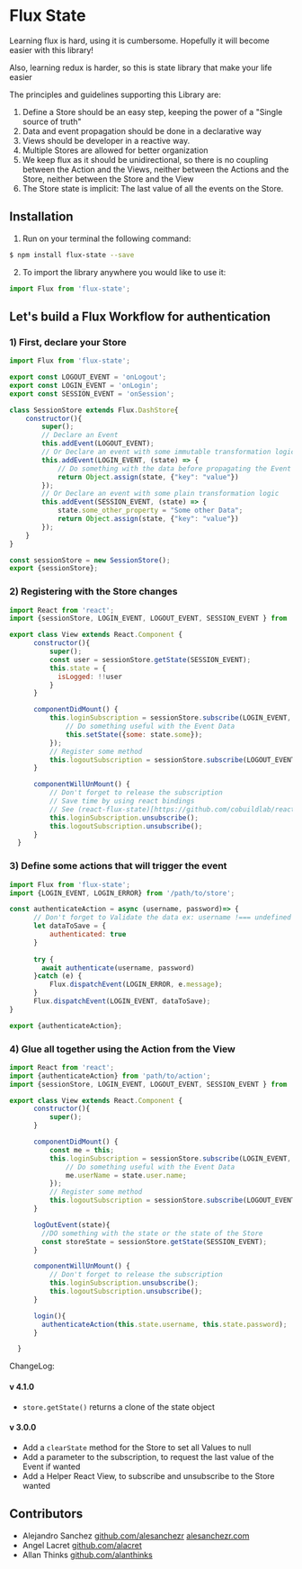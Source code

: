 

# Flux State

Learning flux is hard, using it is cumbersome. Hopefully it will become easier with this library!

Also, learning redux is harder, so this is state library that make your life easier

The principles and guidelines supporting this Library are:

1) Define a Store should be an easy step, keeping the power of a "Single source of truth"
2) Data and event propagation should be done in a declarative way
3) Views should be developer in a reactive way.
4) Multiple Stores are allowed for better organization
5) We keep flux as it should be unidirectional, so there is no coupling between the Action and the Views, neither between the Actions and the Store, neither between the Store and the View
6) The Store state is implicit: The last value of all the events on the Store.

## Installation

1. Run on your terminal the following command:
```sh
$ npm install flux-state --save
```
2. To import the library anywhere you would like to use it:

```javascript
import Flux from 'flux-state';
```

## Let's build a Flux Workflow for authentication

### 1) First, declare your Store

```javascript
import Flux from 'flux-state';

export const LOGOUT_EVENT = 'onLogout';
export const LOGIN_EVENT = 'onLogin';
export const SESSION_EVENT = 'onSession';

class SessionStore extends Flux.DashStore{
    constructor(){
        super();
        // Declare an Event
        this.addEvent(LOGOUT_EVENT);
        // Or Declare an event with some immutable transformation logic
        this.addEvent(LOGIN_EVENT, (state) => {
            // Do something with the data before propagating the Event
            return Object.assign(state, {"key": "value"})
        });
        // Or Declare an event with some plain transformation logic
        this.addEvent(SESSION_EVENT, (state) => {
            state.some_other_property = "Some other Data";
            return Object.assign(state, {"key": "value"})
        });
    }
}

const sessionStore = new SessionStore();
export {sessionStore};
```

### 2) Registering with the Store changes

```js
import React from 'react';
import {sessionStore, LOGIN_EVENT, LOGOUT_EVENT, SESSION_EVENT } from '/path/to/store';

export class View extends React.Component {
      constructor(){
          super();
          const user = sessionStore.getState(SESSION_EVENT);
          this.state = {
            isLogged: !!user
          }
      }

      componentDidMount() {
          this.loginSubscription = sessionStore.subscribe(LOGIN_EVENT, (state) => {
              // Do something useful with the Event Data
              this.setState({some: state.some});
          });
          // Register some method
          this.logoutSubscription = sessionStore.subscribe(LOGOUT_EVENT, this.logOutEvent().bind(this));
      }

      componentWillUnMount() {
          // Don't forget to release the subscription
          // Save time by using react bindings
          // See (react-flux-state)[https://github.com/cobuildlab/react-flux-state] 
          this.loginSubscription.unsubscribe();
          this.logoutSubscription.unsubscribe();
      }
  }

```

### 3) Define some actions that will trigger the event

```js
import Flux from 'flux-state';
import {LOGIN_EVENT, LOGIN_ERROR} from '/path/to/store';

const authenticateAction = async (username, password)=> {
      // Don't forget to Validate the data ex: username !=== undefined
      let dataToSave = {
          authenticated: true
      }
      
      try {
        await authenticate(username, password)
      }catch (e) {
          Flux.dispatchEvent(LOGIN_ERROR, e.message);
      }
      Flux.dispatchEvent(LOGIN_EVENT, dataToSave);
}

export {authenticateAction};
```

### 4) Glue all together using the Action from the View


```javascript
import React from 'react';
import {authenticateAction} from 'path/to/action';
import {sessionStore, LOGIN_EVENT, LOGOUT_EVENT, SESSION_EVENT } from '/path/to/store';

export class View extends React.Component {
      constructor(){
          super();
      }

      componentDidMount() {
          const me = this;
          this.loginSubscription = sessionStore.subscribe(LOGIN_EVENT, (state) => {
              // Do something useful with the Event Data
              me.userName = state.user.name;
          });
          // Register some method
          this.logoutSubscription = sessionStore.subscribe(LOGOUT_EVENT, this.logOutEvent().bind(this));
      }

      logOutEvent(state){
        //DO something with the state or the state of the Store
        const storeState = sessionStore.getState(SESSION_EVENT);
      }

      componentWillUnMount() {
          // Don't forget to release the subscription
          this.loginSubscription.unsubscribe();
          this.logoutSubscription.unsubscribe();
      }

      login(){
        authenticateAction(this.state.username, this.state.password);
      }

  }

```
ChangeLog:

#### v 4.1.0

- `store.getState()` returns a clone of the state object

#### v 3.0.0

- Add a ```clearState``` method for the Store to set all Values to null
- Add a parameter to the subscription, to request the last value of the Event if wanted
- Add a Helper React View, to subscribe and unsubscribe to the Store wanted


## Contributors

- Alejandro Sanchez [github.com/alesanchezr](https://github.com/alesanchezr) [alesanchezr.com](http://alesanchezr.com)
- Angel Lacret [github.com/alacret](https://github.com/alacret)
- Allan Thinks [github.com/alanthinks](https://github.com/alanthinks)
